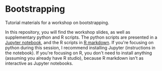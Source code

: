 # Bootstrapping
Tutorial materials for a workshop on bootstrapping. 

In this repository, you will find the workshop slides, as well as supplementary python and R scripts. The python scripts are presented in a [Jupyter notebook](http://jupyter.org), and the R scripts in [R markdown](http://rmarkdown.rstudio.com). If you're focusing on python during this session, I recommend installing Jupyter (instructions in the notebook). If you're focusing on R, you don't need to install anything (assuming you already have R studio), because R markdown isn't as interactive as Jupyter notebooks. 
